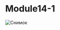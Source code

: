 # Module14-1
![Снимок](https://github.com/user-attachments/assets/9be4a3e0-4f04-4cd4-a5da-430b3feeaa3d)
